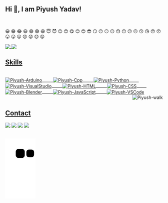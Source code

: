 ## Hi 🙂, I am Piyush Yadav! 
</br>
<p>&#128512 &#128513 &#128514 &#128515 &#128516 &#128517 &#128518 &#128519 &#128520 &#128521 &#128522 &#128523 &#128524 &#128525 &#128526 &#128527 &#128528
 &#128529 &#128530 &#128531 &#128532 &#128533 &#128534 &#128535 &#128536 &#128537 &#128538 &#128539 &#128540 &#128541 &#128542 &#128543 &#128544 &#128545</p>
 <div>
  <a href="https://github.com/piyushya">
   <img align="center" height="170" src="https://github-readme-stats.vercel.app/api/top-langs/?username=piyushya&layout=compact&langs_count=16&theme=dracula"/>
  <img align="center" src="https://github-readme-stats.vercel.app/api?username=piyushya&show_icons=true&theme=dracula&include_all_commits=true&count_private=true&hide=issues"/>
</div>
 
 ## Skills
<div style="display: inline_block"><br>
  <img height="40" align="center" alt="Piyush-Arduino" height="30" width="40" src="https://cdn.jsdelivr.net/gh/devicons/devicon/icons/arduino/arduino-original.svg">
 &nbsp;&nbsp;&nbsp;&nbsp;&nbsp;&nbsp;&nbsp;
  <img height="40" align="center" alt="Piyush-Cpp" height="30" width="40" src="https://cdn.jsdelivr.net/gh/devicons/devicon/icons/cplusplus/cplusplus-original.svg">
 &nbsp;&nbsp;&nbsp;&nbsp;&nbsp;&nbsp;&nbsp;
  <img height="40" align="center" alt="Piyush-Python" height="30" width="40" src="https://cdn.jsdelivr.net/gh/devicons/devicon/icons/python/python-original.svg">
 &nbsp;&nbsp;&nbsp;&nbsp;&nbsp;&nbsp;&nbsp;
  <img height="40" align="center" alt="Piyush-VisualStudio" height="30" width="40" src="https://cdn.jsdelivr.net/gh/devicons/devicon/icons/visualstudio/visualstudio-plain.svg">
 &nbsp;&nbsp;&nbsp;&nbsp;&nbsp;&nbsp;&nbsp;
  <img height="40" align="center" alt="Piyush-HTML" height="30" width="40" src="https://cdn.jsdelivr.net/gh/devicons/devicon/icons/html5/html5-original.svg">
 &nbsp;&nbsp;&nbsp;&nbsp;&nbsp;&nbsp;&nbsp;
  <img height="40" align="center" alt="Piyush-CSS" height="30" width="40" src="https://cdn.jsdelivr.net/gh/devicons/devicon/icons/css3/css3-original.svg">
 &nbsp;&nbsp;&nbsp;&nbsp;&nbsp;&nbsp;&nbsp;
  <img height="40" align="center" alt="Piyush-Blender" height="30" width="40" src="https://cdn.jsdelivr.net/gh/devicons/devicon/icons/blender/blender-original.svg">
 &nbsp;&nbsp;&nbsp;&nbsp;&nbsp;&nbsp;&nbsp;
  <img height="40" align="center" alt="Piyush-JavaScript" height="30" width="40" src="https://cdn.jsdelivr.net/gh/devicons/devicon/icons/javascript/javascript-original.svg">
 &nbsp;&nbsp;&nbsp;&nbsp;&nbsp;&nbsp;&nbsp;
  <img height="40" align="center" alt="Piyush-VSCode" height="30" width="40" src="https://cdn.jsdelivr.net/gh/devicons/devicon/icons/vscode/vscode-original.svg">
 
  <img align = "right" height="180em" alt="Piyush-walk" src="https://i.ibb.co/7bvs9gh/Sad-Walk-GIF-by-kirun-unscreen.gif">
</div>
  
</br>

## Contact 
<div> 
  <a href="#" target="_blank"><img src="https://img.shields.io/badge/-LinkedIn-%230077B5?style=for-the-badge&logo=linkedin&logoColor=white" target="_blank"></a> 
  <a href="#" target="_blank"><img src="https://img.shields.io/badge/-Twitter-%23EA4335?style=for-the-badge&logo=youtube&logoColor=white" target="_blank"></a>
  <a href="#" target="_blank"><img src="https://img.shields.io/badge/-Instagram-%23E4405F?style=for-the-badge&logo=instagram&logoColor=white" target="_blank"></a>
  <a href = "mailto: piyushya012@gmail.com"><img src="https://img.shields.io/badge/-Gmail-%23333?style=for-the-badge&logo=gmail&logoColor=white" target="_blank"></a>
 </br>
</br>
 
  ![Snake animation](https://github.com/piyushya/piyushya/blob/output/github-contribution-grid-snake.svg)
 
</div>
